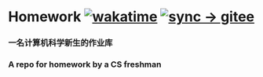 # Homework [![wakatime](https://wakatime.com/badge/user/c6438209-e0d1-45a1-aa19-24fd0ee2b3a4/project/89e2f733-0aaf-4d6d-80c3-d27e3b318206.svg)](https://wakatime.com/badge/user/c6438209-e0d1-45a1-aa19-24fd0ee2b3a4/project/89e2f733-0aaf-4d6d-80c3-d27e3b318206) [![sync -> gitee](https://github.com/Fatpandac/Homework/actions/workflows/sync-to-gitee.yml/badge.svg?branch=main&event=push)](https://github.com/Fatpandac/Homework/actions/workflows/sync-to-gitee.yml)

### 一名计算机科学新生的作业库

### A repo for homework by a CS freshman
